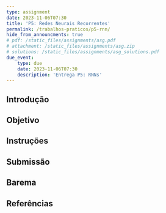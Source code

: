 ```yaml
---
type: assignment
date: 2023-11-06T07:30
title: 'P5: Redes Neurais Recorrentes'
permalink: /trabalhos-praticos/p5-rnn/
hide_from_announcments: true
# pdf: /static_files/assignments/asg.pdf
# attachment: /static_files/assignments/asg.zip
# solutions: /static_files/assignments/asg_solutions.pdf
due_event: 
    type: due
    date: 2023-11-06T07:30
    description: 'Entrega P5: RNNs'
---
```


## Introdução

## Objetivo

## Instruções

## Submissão

## Barema

## Referências